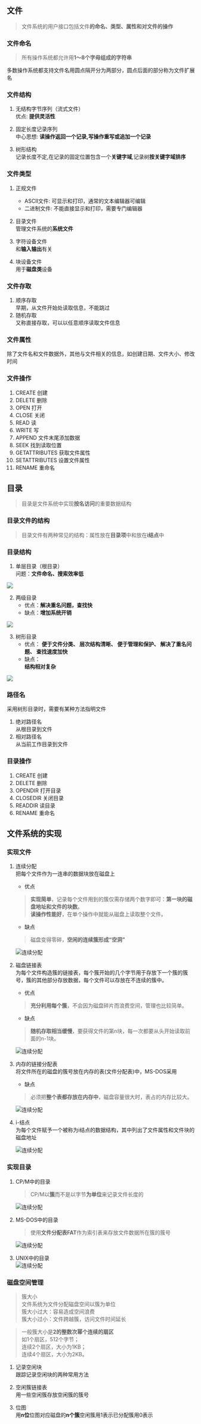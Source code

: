## 文件
>   文件系统的用户接口包括文件**的命名、类型、属性和对文件的操作**

### 文件命名
>   所有操作系统都允许用**1～8个字母组成的字符串**

多数操作系统都支持文件名用圆点隔开分为两部分，圆点后面的部分称为文件扩展名

### 文件结构
1.  无结构字节序列（流式文件）  
    优点: **提供灵活性**

2.  固定长度记录序列   
    中心思想: **读操作返回一个记录,写操作重写或追加一个记录**

3.  树形结构  
    记录长度不定,在记录的固定位置包含一个**关键字域**,记录树**按关键字域排序**

### 文件类型
1.  正规文件
    -   ASCII文件: 可显示和打印，通常的文本编辑器可编辑
    -   二进制文件: 不能直接显示和打印，需要专门编辑器

2.  目录文件  
    管理文件系统的**系统文件**

3.  字符设备文件  
    和**输入输出**有关

4.  块设备文件  
    用于**磁盘类**设备

### 文件存取

1.  顺序存取  
    早期，从文件开始处读取信息，不能跳过
2.  随机存取  
    又称直接存取，可以以任意顺序读取文件信息

### 文件属性
除了文件名和文件数据外，其他与文件相关的信息，如创建日期、文件大小、修改时间

### 文件操作
1.  CREATE 创建
1.  DELETE 删除
1.  OPEN 打开
1.  CLOSE 关闭
1.  READ 读
1.  WRITE 写
1.  APPEND 文件末尾添加数据
1.  SEEK 找到读取位置
1.  GETATTRIBUTES 获取文件属性
1.  SETATTRIBUTES 设置文件属性
1.  RENAME 重命名

## 目录
>   目录是文件系统中实现**按名访问**的重要数据结构

### 目录文件的结构
>   目录文件有两种常见的结构：属性放在**目录项**中和放在**i结点**中

### 目录结构
1.  单层目录（根目录）  
    问题：**文件命名、搜索效率低**

![](./image/1.png)

2.  两级目录  
    -   优点：**解决重名问题，查找快**  
    -   缺点：**增加系统开销**

![](./image/2.png)

3.  树形目录  
    -   优点： 
        **便于文件分类、 层次结构清晰、 便于管理和保护、 解决了重名问题、 查找速度加快**
    -   缺点：  
        **结构相对复杂**

![](./image/3.png)

### 路径名
采用树形目录时，需要有某种方法指明文件

1.  绝对路径名  
    从根目录到文件
2.  相对路径名  
    从当前工作目录到文件

### 目录操作
1.  CREATE 创建
1.  DELETE 删除
1.  OPENDIR 打开目录
1.  CLOSEDIR 关闭目录
1.  READDIR 读目录
1.  RENAME 重命名

## 文件系统的实现

### 实现文件
1.  连续分配  
    把每个文件作为一连串的数据块放在磁盘上  
    -   优点
    >   **实现简单**，记录每个文件用到的簇仅需存储两个数字即可：**第一块的磁盘地址和文件的块数**。  
    >   **读操作性能好**，在单个操作中就能从磁盘上读取整个文件。
    -   缺点
    >   磁盘变得零碎，**空闲的连续簇形成“空洞”**

    ![连续分配](./image/4.png)

2.  磁盘链接表  
    为每个文件构造簇的链接表，每个簇开始的几个字节用于存放下一个簇的簇号，簇的其他部分存放数据，每个文件可以存放在不连续的簇中。
    -   优点
    >   **充分利用每个簇**，不会因为磁盘碎片而浪费空间，管理也比较简单。
    -   缺点
    >   **随机存取相当缓慢**，要获得文件的第n块，每一次都要从头开始读取前面的n-1块。

    ![连续分配](./image/5.png)

3.  内存的链接分配表  
    将文件所在的磁盘的簇号放在内存的表(文件分配表)中，MS-DOS采用
    -   缺点
    >   必须把**整个表都存放在内存中**，磁盘容量很大时，表占的内存比较大。

    ![连续分配](./image/6.png)

4.  i-结点  
    为每个文件赋予一个被称为i结点的数据结构，其中列出了文件属性和文件块的磁盘地址

    ![连续分配](./image/7.png)

### 实现目录

1.  CP/M中的目录

    >   CP/M以**簇**而不是以字节**为单位**来记录文件长度的

    ![连续分配](./image/10.png)

2.  MS-DOS中的目录  
    >   使用**文件分配表FAT**作为索引表来存放文件数据所在簇的簇号

    ![连续分配](./image/8.png)


3.  UNIX中的目录  
    ![连续分配](./image/9.png)

### 磁盘空间管理

>   簇大小  
>   文件系统为文件分配磁盘空间以簇为单位  
>   簇大小过大：容易造成空间浪费  
>   簇大小过小：文件跨越簇，访问文件时间延长


>   一般簇大小是**2的整数次幂个连续的扇区**  
>   如1个扇区，512个字节；  
>   连续2个扇区，大小为1KB；  
>   连续4个扇区，大小为2KB。

1.  记录空闲块  
    跟踪记录空闲块的两种常用方法

2.  空闲簇链接表  
    用一些空闲簇存放空闲簇的簇号

3.  位图  
    用**n位**位图对应磁盘的**n个簇**空闲簇用1表示已分配簇用0表示


